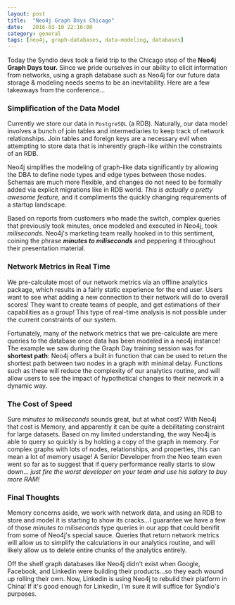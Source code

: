 ```yaml
---
layout: post
title:  "Neo4j Graph Days Chicago"
date:   2016-03-10 22:16:00
category: general
tags: [neo4j, graph-databases, data-modeling, databases]
---
```


Today the Syndio devs took a field trip to the Chicago stop of the **Neo4j Graph Days tour.** Since we pride ourselves in our ability to elicit information from networks, using a graph database such as Neo4j for our future data storage & modeling needs seems to be an inevitability. Here are a few takeaways from the conference...

### Simplification of the Data Model

Currently we store our data in `PostgreSQL` (a RDB). Naturally, our data model involves a bunch of join tables and intermediaries to keep track of network relationships. Join tables and foreign keys are a necessary evil when attempting to store data that is inherently graph-like within the constraints of an RDB.

Neo4j simplifies the modeling of graph-like data significantly by allowing the DBA to define node types and edge types between those nodes. Schemas are much more flexible, and changes do not need to be formally added via explicit migrations like in RDB world. *This is actually a pretty awesome feature,* and it compliments the quickly changing requirements of a startup landscape.

Based on reports from customers who made the switch, complex queries that previously took minutes, once modeled and executed in Neo4j, took *miliseconds*. Neo4j's marketing team really hooked in to this sentiment, coining the phrase ***minutes to miliseconds*** and peppering it throughout their presentation material.

### Network Metrics in Real Time

We pre-calculate most of our network metrics via an offline analytics package, which results in a fairly static experience for the end user. Users want to see what adding a new connection to their network will do to overall scores! They want to create teams of people, and get estimations of their capabilities as a group! This type of real-time analysis is not possible under the current constraints of our system.

Fortunately, many of the network metrics that we pre-calculate are mere queries to the database once data has been modeled in a neo4j instance! The example we saw during the Graph Day training session was for **shortest path**: Neo4j offers a built in function that can be used to return the shortest path between two nodes in a graph with minimal delay. Functions such as these will reduce the complexity of our analytics routine, and will allow users to see the impact of hypothetical changes to their network in a dynamic way.

### The Cost of Speed

Sure *minutes to miliseconds* sounds great, but at what cost? With Neo4j that cost is Memory, and apparently it can be quite a debilitating constraint for large datasets. Based on my limited understanding, the way Neo4j is able to query so quickly is by holding a copy of the graph in memory. For complex graphs with lots of nodes, relationships, and properties, this can mean a lot of memory usage! A Senior Developer from the Neo team even went so far as to suggest that if query performance really starts to slow down... *just fire the worst developer on your team and use his salary to buy more RAM!*

### Final Thoughts

Memory concerns aside, we work with network data, and using an RDB to store and model it is starting to show its cracks...I guarantee we have a few of those *minutes to miliseconds* type queries in our app that could benifit from some of Neo4j's special sauce. Queries that return network metrics will allow us to simplify the calculations in our analytics routine, and will likely allow us to delete entire chunks of the analytics entirely.

Off the shelf graph databases like Neo4j didn't exist when Google, Facebook, and Linkedin were building their products...so they each wound up rolling their own. Now, Linkedin is using Neo4j to rebuild their platform in China! If it's good enough for Linkedin, I'm sure it will suffice for Syndio's purposes.
